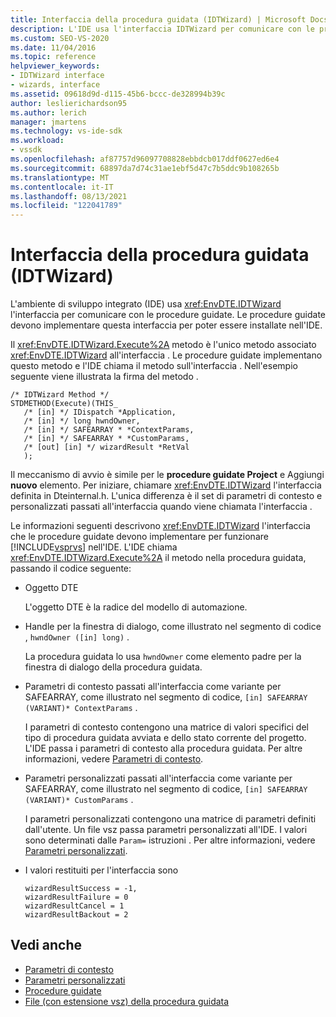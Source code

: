 ```yaml
---
title: Interfaccia della procedura guidata (IDTWizard) | Microsoft Docs
description: L'IDE usa l'interfaccia IDTWizard per comunicare con le procedure guidate. Le procedure guidate devono implementare questa interfaccia per essere installate nell'IDE.
ms.custom: SEO-VS-2020
ms.date: 11/04/2016
ms.topic: reference
helpviewer_keywords:
- IDTWizard interface
- wizards, interface
ms.assetid: 09618d9d-d115-45b6-bccc-de328994b39c
author: leslierichardson95
ms.author: lerich
manager: jmartens
ms.technology: vs-ide-sdk
ms.workload:
- vssdk
ms.openlocfilehash: af87757d96097708828ebbdcb017ddf0627ed6e4
ms.sourcegitcommit: 68897da7d74c31ae1ebf5d47c7b5ddc9b108265b
ms.translationtype: MT
ms.contentlocale: it-IT
ms.lasthandoff: 08/13/2021
ms.locfileid: "122041789"
---
```

# <a name="wizard-interface-idtwizard"></a>Interfaccia della procedura guidata (IDTWizard)
L'ambiente di sviluppo integrato (IDE) usa <xref:EnvDTE.IDTWizard> l'interfaccia per comunicare con le procedure guidate. Le procedure guidate devono implementare questa interfaccia per poter essere installate nell'IDE.

 Il <xref:EnvDTE.IDTWizard.Execute%2A> metodo è l'unico metodo associato <xref:EnvDTE.IDTWizard> all'interfaccia . Le procedure guidate implementano questo metodo e l'IDE chiama il metodo sull'interfaccia . Nell'esempio seguente viene illustrata la firma del metodo .

```
/* IDTWizard Method */
STDMETHOD(Execute)(THIS_
   /* [in] */ IDispatch *Application,
   /* [in] */ long hwndOwner,
   /* [in] */ SAFEARRAY * *ContextParams,
   /* [in] */ SAFEARRAY * *CustomParams,
   /* [out] [in] */ wizardResult *RetVal
   );
```

 Il meccanismo di avvio è simile per le **procedure guidate Project** e Aggiungi **nuovo** elemento. Per iniziare, chiamare <xref:EnvDTE.IDTWizard> l'interfaccia definita in Dteinternal.h. L'unica differenza è il set di parametri di contesto e personalizzati passati all'interfaccia quando viene chiamata l'interfaccia .

 Le informazioni seguenti descrivono <xref:EnvDTE.IDTWizard> l'interfaccia che le procedure guidate devono implementare per funzionare [!INCLUDE[vsprvs](../../code-quality/includes/vsprvs_md.md)] nell'IDE. L'IDE chiama <xref:EnvDTE.IDTWizard.Execute%2A> il metodo nella procedura guidata, passando il codice seguente:

- Oggetto DTE

     L'oggetto DTE è la radice del modello di automazione.

- Handle per la finestra di dialogo, come illustrato nel segmento di codice , `hwndOwner ([in] long)` .

     La procedura guidata lo usa `hwndOwner` come elemento padre per la finestra di dialogo della procedura guidata.

- Parametri di contesto passati all'interfaccia come variante per SAFEARRAY, come illustrato nel segmento di codice, `[in] SAFEARRAY (VARIANT)* ContextParams` .

     I parametri di contesto contengono una matrice di valori specifici del tipo di procedura guidata avviata e dello stato corrente del progetto. L'IDE passa i parametri di contesto alla procedura guidata. Per altre informazioni, vedere [Parametri di contesto](../../extensibility/internals/context-parameters.md).

- Parametri personalizzati passati all'interfaccia come variante per SAFEARRAY, come illustrato nel segmento di codice, `[in] SAFEARRAY (VARIANT)* CustomParams` .

     I parametri personalizzati contengono una matrice di parametri definiti dall'utente. Un file vsz passa parametri personalizzati all'IDE. I valori sono determinati dalle `Param=` istruzioni . Per altre informazioni, vedere [Parametri personalizzati](../../extensibility/internals/custom-parameters.md).

- I valori restituiti per l'interfaccia sono

    ```
    wizardResultSuccess = -1,
    wizardResultFailure = 0
    wizardResultCancel = 1
    wizardResultBackout = 2
    ```

## <a name="see-also"></a>Vedi anche
- [Parametri di contesto](../../extensibility/internals/context-parameters.md)
- [Parametri personalizzati](../../extensibility/internals/custom-parameters.md)
- [Procedure guidate](../../extensibility/internals/wizards.md)
- [File (con estensione vsz) della procedura guidata](../../extensibility/internals/wizard-dot-vsz-file.md)
